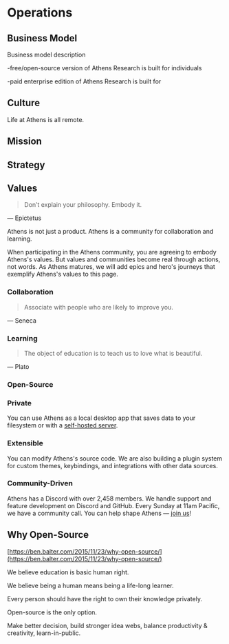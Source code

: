 # Operations

## Business Model

Business model description

-free/open-source version of Athens Research is built for individuals 

-paid enterprise edition of Athens Research is built for 

## Culture

Life at Athens is all remote. 

## Mission

## Strategy

## Values

> Don’t explain your philosophy. Embody it.

— Epictetus

Athens is not just a product. Athens is a community for collaboration and learning.

When participating in the Athens community, you are agreeing to embody Athens's values. But values and communities become real through actions, not words. As Athens matures, we will add epics and hero's journeys that exemplify Athens's values to this page.

### Collaboration

> Associate with people who are likely to improve you.

— Seneca

### Learning

> The object of education is to teach us to love what is beautiful.

— Plato

### Open-Source

### Private

 You can use Athens as a local desktop app that saves data to your filesystem or with a [self-hosted server](https://github.com/athensresearch/athens-backend).

### Extensible

You can modify Athens's source code. We are also building a plugin system for custom themes, keybindings, and integrations with other data sources.

### Community-Driven

 Athens has a Discord with over 2,458 members. We handle support and feature development on Discord and GitHub. Every Sunday at 11am Pacific, we have a community call. You can help shape Athens — [join us](https://discord.gg/GCJaV3V)!

## Why Open-Source

[https://ben.balter.com/2015/11/23/why-open-source/](https://ben.balter.com/2015/11/23/why-open-source/)

We believe education is basic human right.

We believe being a human means being a life-long learner.

Every person should have the right to own their knowledge privately.

Open-source is the only option.

Make better decision, build stronger idea webs, balance productivity & creativity, learn-in-public. 

